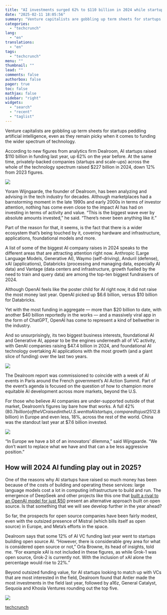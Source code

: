 ```yaml
---
title: "AI investments surged 62% to $110 billion in 2024 while startup funding overall declined 12%, says Dealroom"
date: "2025-02-11 18:05:56"
summary: "Venture capitalists are gobbling up term sheets for startups peddling artificial intelligence, even as they remain picky when it comes to funding the wider spectrum of technology. According to new figures from analytics firm Dealroom, AI startups raised $110 billion in funding last year, up 62% on the year before...."
categories:
  - "techcrunch"
lang:
  - "en"
translations:
  - "en"
tags:
  - "techcrunch"
menu: ""
thumbnail: ""
lead: ""
comments: false
authorbox: false
pager: true
toc: false
mathjax: false
sidebar: "right"
widgets:
  - "search"
  - "recent"
  - "taglist"
---
```


Venture capitalists are gobbling up term sheets for startups peddling artificial intelligence, even as they remain picky when it comes to funding the wider spectrum of technology.

According to new figures from analytics firm Dealroom, AI startups raised $110 billion in funding last year, up 62% on the year before. At the same time, privately-backed companies (startups and scale-ups) across the whole of the technology spectrum raised $227 billion in 2024, down 12% from 2023 figures.

![](https://techcrunch.com/wp-content/uploads/2025/02/Screenshot-2025-02-11-at-08.27.10.png?w=680)

Yoram Wijngaarde, the founder of Dealroom, has been analyzing and advising in the tech industry for decades. Although marketplaces had a barnstorming moment in the late 1990s and early 2000s in terms of investor attention, nothing has come even close to the impact AI has had on investing in terms of activity and value. “This is the biggest wave ever by absolute amounts invested,” he said. “There’s never been anything like it.”

Part of the reason for that, it seems, is the fact that there is a wider ecosystem that’s being touched by it, covering hardware and infrastructure, applications, foundational models and more.

A list of some of the biggest AI company raises in 2024 speaks to the different areas that are attracting attention right now. Anthropic (Large Language Models, Generative AI), Waymo (self-driving), Anduril (defense), xAI (applications), Databricks (processing and managing data, especially AI data) and Vantage (data centers and infrastructure, growth fuelled by the need to train and query data) are among the top-ten biggest fundraisers of 2024.

Although OpenAI feels like the poster child for AI right now, it did not raise the most money last year. OpenAI picked up $6.6 billion, versus $10 billion for Databricks.

Yet with the most funding in aggregate — more than $20 billion to date, with another $40 billion reportedly in the works — and a massively viral app in the form of ChatGPT, OpenAI has come to represent a kind of bellwether in the industry.

And so unsurprisingly, its two biggest business interests, foundational AI and Generative AI, appear to be the engines underneath all of VC activity, with GenAI companies raising $47.4 billion in 2024, and foundational AI technology overtaking AI applications with the most growth (and a giant slice of funding) over the last two years.

![](https://techcrunch.com/wp-content/uploads/2025/02/Screenshot-2025-02-11-at-08.44.10.png?w=680)

The Dealroom report was commissioned to coincide with a week of AI events in Paris around the French government’s AI Action Summit. Part of the event’s agenda is focused on the question of how to champion more equitable AI development across more markets, beyond the U.S.

For those who believe AI companies are under-supported outside of that market, Dealroom’s figures lay bare how that works. A full 42% ($80.7 billion) of the VC raised in the U.S. went to AI startups, compared to just 25% ($12.8 billion) in Europe and even less, 18%, across the rest of the world. China was the standout last year at $7.6 billion invested.

![](https://techcrunch.com/wp-content/uploads/2025/02/Screenshot-2025-02-11-at-09.07.38.png?w=680)

“In Europe we have a bit of an innovators’ dilemma,” said Wijngaarde. “We don’t want to replace what we have and that can a be less aggressive position.”

How will 2024 AI funding play out in 2025?
------------------------------------------

One of the reasons why AI startups have raised so much money has been because of the costs of building and operating these services: large language models cost a lot in computing infrastructure to build and run. The emergence of DeepSeek and other projects like this one that [built a rival to an OpenAI model for just $50](https://techcrunch.com/2025/02/05/researchers-created-an-open-rival-to-openais-o1-reasoning-model-for-under-50/) present an alternative approach built on open source. Is that something that we will see develop further in the year ahead?

So far, the prospects for open source companies have been fairly modest, even with the outsized presence of Mistral (which bills itself as open source) in Europe, and Meta’s efforts in the space.

Dealroom says that some 12% of AI VC funding last year went to startups building open source AI. “However, there is considerable grey area for what is considered open source or not,” Orla Browne, its head of insights, told me. “For example xAI is not included in these figures, as while Grok-1 was open source, Grok-2 is currently not. With the inclusion of xAI alone the percentage would rise to 22%.”

Beyond outsized funding value, for AI startups looking to match up with VCs that are most interested in the field, Dealroom found that Antler made the most investments in the field last year, followed by a16z, General Catalyst, Sequoia and Khosla Ventures rounding out the top five.

![](https://techcrunch.com/wp-content/uploads/2025/02/Screenshot-2025-02-11-at-09.08.19.png?w=680)

[techcrunch](https://techcrunch.com/2025/02/11/ai-investments-surged-62-to-110-billion-in-2024-while-startup-funding-overall-declined-12-says-dealroom/)
